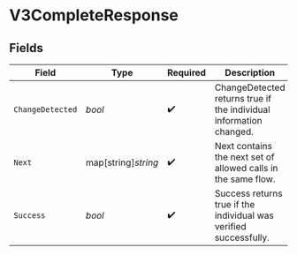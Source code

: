 # V3CompleteResponse


## Fields

| Field                                                              | Type                                                               | Required                                                           | Description                                                        | Example                                                            |
| ------------------------------------------------------------------ | ------------------------------------------------------------------ | ------------------------------------------------------------------ | ------------------------------------------------------------------ | ------------------------------------------------------------------ |
| `ChangeDetected`                                                   | *bool*                                                             | :heavy_check_mark:                                                 | ChangeDetected returns true if the individual information changed. | false                                                              |
| `Next`                                                             | map[string]*string*                                                | :heavy_check_mark:                                                 | Next contains the next set of allowed calls in the same flow.      | {<br/>"done": null<br/>}                                           |
| `Success`                                                          | *bool*                                                             | :heavy_check_mark:                                                 | Success returns true if the individual was verified successfully.  | true                                                               |